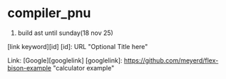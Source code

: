 # compiler_pnu
1. build ast until sunday(18 nov 25)

[link keyword][id]
[id]: URL "Optional Title here"

Link: [Google][googlelink]
[googlelink]: https://github.com/meyerd/flex-bison-example "calculator example"
